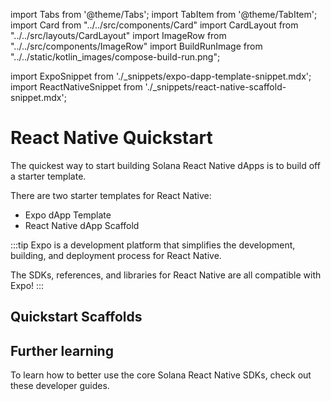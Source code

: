 import Tabs from '@theme/Tabs';
import TabItem from '@theme/TabItem';
import Card from "../../src/components/Card"
import CardLayout from "../../src/layouts/CardLayout"
import ImageRow from "../../src/components/ImageRow"
import BuildRunImage from "../../static/kotlin_images/compose-build-run.png";

import ExpoSnippet from './\_snippets/expo-dapp-template-snippet.mdx';
import ReactNativeSnippet from './\_snippets/react-native-scaffold-snippet.mdx';

# React Native Quickstart

The quickest way to start building Solana React Native dApps is to build off a starter template.

There are two starter templates for React Native:

- Expo dApp Template
- React Native dApp Scaffold

:::tip
Expo is a development platform that simplifies the development, building, and deployment process for React Native.

The SDKs, references, and libraries for React Native are all compatible with Expo!
:::

## Quickstart Scaffolds

<Tabs>
<TabItem value="Expo dApp Template" label="Expo dApp Template">

<ExpoSnippet />

</TabItem>
<TabItem value="React Native dApp Scaffold" label="React Native dApp Scaffold">

<ReactNativeSnippet />

</TabItem>
</Tabs>

## Further learning

To learn how to better use the core Solana React Native SDKs, check out these developer guides.

<CardLayout autoFitEnabled={true}>
    <Card
        to="/react-native/making_rpc_requests"
        header={{
            label: "JSON RPC Requests",
            translateId: "rpc-requests",
        }}
        body={{
            label: "Learn to connect to an RPC endpoint and send JSON RPC Requests to the network.",
            translateId: "rpc-requests-body",
        }}
        emoji={"🌐"}
    />
    <Card
        to="/react-native/building_transactions"
        header={{
            label: "Transaction building",
            translateId: "transaction-building",
        }}
        body={{
            label: "Use the Solana `web3.js` Javascript library to construct Solana transactions and instructions.",
            translateId: "transaction-building-body",
        }}
        emoji={"🔧"}
    />
    <Card
        to="/react-native/using_mobile_wallet_adapter"
        header={{
            label: "Mobile Wallet Adapter",
            translateId: "mobile-wallet-adapter",
        }}
        body={{
            label: "Learn how to connect to mobile wallets and request signing services.",
            translateId: "mobile-wallet-adapter-body",
        }}
        emoji={"📱"}
    />
</CardLayout>
